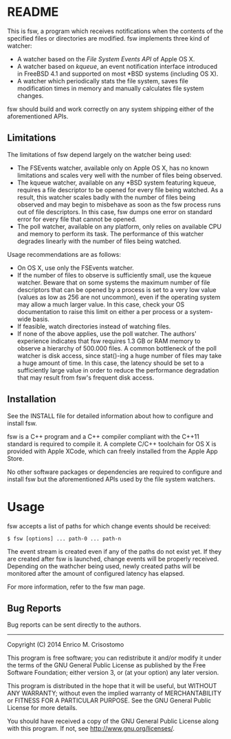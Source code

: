 README
======

This is fsw, a program which receives notifications when the contents of the
specified files or directories are modified.  fsw implements three kind of
watcher:
  * A watcher based on the _File System Events API_ of Apple OS X.
  * A watcher based on _kqueue_, an event notification interface introduced in
    FreeBSD 4.1 and supported on most *BSD systems (including OS X).
  * A watcher which periodically stats the file system, saves file modification
    times in memory and manually calculates file system changes.

fsw should build and work correctly on any system shipping either of the
aforementioned APIs.

Limitations
-----------

The limitations of fsw depend largely on the watcher being used:

  * The FSEvents watcher, available only on Apple OS X, has no known limitations
    and scales very well with the number of files being observed.
  * The kqueue watcher, available on any *BSD system featuring kqueue, requires
    a file descriptor to be opened for every file being watched.  As a result,
    this watcher scales badly with the number of files being observed and may
    begin to misbehave as soon as the fsw process runs out of file descriptors.
    In this case, fsw dumps one error on standard error for every file that
    cannot be opened.
  * The poll watcher, available on any platform, only relies on available CPU
    and memory to perform its task.  The performance of this watcher degrades
    linearly with the number of files being watched.  

Usage recommendations are as follows:

  * On OS X, use only the FSEvents watcher.
  * If the number of files to observe is sufficiently small, use the kqueue
    watcher.  Beware that on some systems the maximum number of file descriptors
    that can be opened by a process is set to a very low value (values as low
    as 256 are not uncommon), even if the operating system may allow a much
    larger value.  In this case, check your OS documentation to raise this limit
    on either a per process or a system-wide basis.
  * If feasible, watch directories instead of watching files.
  * If none of the above applies, use the poll watcher.  The authors' experience
    indicates that fsw requires 1.3 GB or RAM memory to observe a hierarchy of
    500.000 files.  A common bottleneck of the poll watcher is disk access,
    since stat()-ing a huge number of files may take a huge amount of time.  In
    this case, the latency should be set to a sufficiently large value in order
    to reduce the performance degradation that may result from fsw's frequent
    disk access.

Installation
------------

See the INSTALL file for detailed information about how to configure and install
fsw.

  fsw is a C++ program and a C++ compiler compliant with the C++11 standard is
required to compile it.  A complete C/C++ toolchain for OS X is provided with
Apple XCode, which can freely installed from the Apple App Store.

  No other software packages or dependencies are required to configure and
install fsw but the aforementioned APIs used by the file system watchers.

Usage
=====

fsw accepts a list of paths for which change events should be received:

    $ fsw [options] ... path-0 ... path-n

The event stream is created even if any of the paths do not exist yet.  If they
are created after fsw is launched, change events will be properly received.
Depending on the wathcher being used, newly created paths will be monitored
after the amount of configured latency has elapsed.

  For more information, refer to the fsw man page.

Bug Reports
-----------

Bug reports can be sent directly to the authors.

-----

Copyright (C) 2014 Enrico M. Crisostomo

This program is free software; you can redistribute it and/or modify
it under the terms of the GNU General Public License as published by
the Free Software Foundation; either version 3, or (at your option)
any later version.

This program is distributed in the hope that it will be useful,
but WITHOUT ANY WARRANTY; without even the implied warranty of
MERCHANTABILITY or FITNESS FOR A PARTICULAR PURPOSE.  See the
GNU General Public License for more details.

You should have received a copy of the GNU General Public License
along with this program.  If not, see <http://www.gnu.org/licenses/>.
